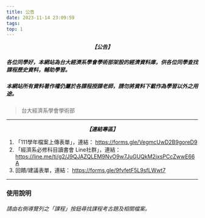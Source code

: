 ```yaml
---
title: 公告
date: 2023-11-14 23:09:59
tags: 
top: 1
---
```

***<p style="text-align: center;">【公告】</p>***

##### 各位同學好，本網站為台大經濟系學會學術部架設的經濟資料庫，供各位同學查找課程歷史資料，輔助學習。

##### 本網站所有資料著作權仍屬於各課程授課老師，請勿將資料下載作為學習以外之用途。

> 台大經濟系學會學術部
---

***<p style="text-align: center;">【連結專區】</p>***

1. 「111學年檔案上傳表單」，連結：
    https://forms.gle/VegmcUwD2B9goreD9
2. 「經濟系必修科目讀書會 Line社群」，連結：
    https://line.me/ti/g2/J9QJAZQLEM9NvO9w7JuGUQkM2jxsPCcZwwE66A
3.  回饋/建議表單，連結：
    https://forms.gle/9fvfetF5L9sfLWwt7

---
### 使用說明
###### 請由右側導覽列之「課程」按鈕尋找課程考古題及相關檔案。
